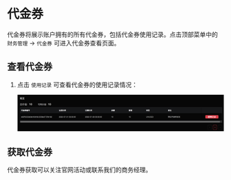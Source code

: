 # 代金券

代金券将展示账户拥有的所有代金券，包括代金券使用记录。点击顶部菜单中的 `财务管理` -> `代金券` 可进入代金券查看页面。

## 查看代金券

1. 点击 `使用记录` 可查看代金券的使用记录情况：

   ![coupons](./assets/coupons.png)




## 获取代金券

代金券获取可以关注官网活动或联系我们的商务经理。